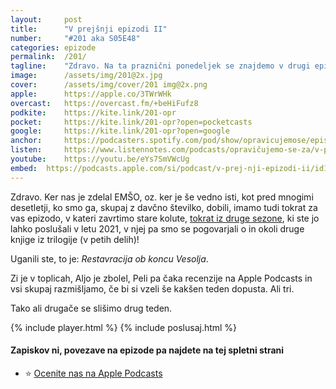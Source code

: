 ```yaml
---
layout: 	post
title:  	"V prejšnji epizodi II"
number: 	"#201 aka S05E48"
categories:	epizode
permalink:	/201/
tagline: 	"Zdravo. Na ta praznični ponedeljek se znajdemo v drugi epizodi posebne izdaje našega malega podkasta, ki sliši na ime ''V prejšnji epizodi''."
image:		/assets/img/201@2x.jpg
cover:		/assets/img/cover/201 img@2x.png
apple:		https://apple.co/3TWrWHk
overcast:	https://overcast.fm/+beHiFufz8
podkite:	https://kite.link/201-opr
pocket:		https://kite.link/201-opr?open=pocketcasts
google:		https://kite.link/201-opr?open=google
anchor:		https://podcasters.spotify.com/pod/show/opravicujemose/episodes/V-prejnji-epizodi-II-e2hq3on
listen:		https://www.listennotes.com/podcasts/opravičujemo-se-za/v-prejšnji-epizodi-ii-2xaKLuAMskW/embed/
youtube:	https://youtu.be/eYs7SmVWcUg
embed:	https://podcasts.apple.com/si/podcast/v-prej-nji-epizodi-ii/id1514750013?i=1000651022341
---
```


Zdravo. Ker nas je zdelal EMŠO, oz. ker je še vedno isti, kot pred mnogimi desetletji, ko smo ga, skupaj z davčno številko, dobili, imamo tudi tokrat za vas epizodo, v kateri zavrtimo stare kolute, [tokrat iz druge sezone](../sezona/02/), ki ste jo lahko poslušali v letu 2021, v njej pa smo se pogovarjali o in okoli druge knjige iz trilogije (v petih delih)!

Uganili ste, to je: *Restavracija ob koncu Vesolja*. 

Zi je v toplicah, Aljo je zbolel, Peli pa čaka recenzije na Apple Podcasts in vsi skupaj razmišljamo, če bi si vzeli še kakšen teden dopusta. Ali tri. 

Tako ali drugače se slišimo drug teden.

{% include player.html %}
{% include poslusaj.html %}

<!--break-->

#### Zapiskov ni, povezave na epizode pa najdete na tej spletni strani

- ⭐️ [Ocenite nas na Apple Podcasts](https://apple.co/38zBEWW)
